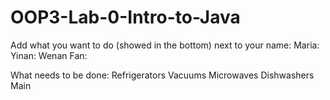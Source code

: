 # OOP3-Lab-0-Intro-to-Java
Add what you want to do (showed in the bottom) next to your name:
Maria:
Yinan:
Wenan Fan:

What needs to be done:
Refrigerators
Vacuums
Microwaves
Dishwashers
Main 
